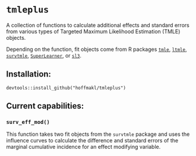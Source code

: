 # `tmleplus`

A collection of functions to calculate additional effects and standard errors from various types of Targeted Maximum Likelihood Estimation (TMLE) objects.

Depending on the function, fit objects come from R packages [`tmle`](https://cran.r-project.org/web/packages/tmle/tmle.pdf), [`ltmle`](https://cran.r-project.org/web/packages/ltmle/ltmle.pdf), [`survtmle`](https://cran.r-project.org/web/packages/survtmle/survtmle.pdf), [`SuperLearner`](https://cran.r-project.org/web/packages/SuperLearner/SuperLearner.pdf), or [`sl3`](https://github.com/tlverse/sl3).

## Installation:

```devtools::install_github("hoffmakl/tmleplus")```

## Current capabilities:

### `surv_eff_mod()`

This function takes two fit objects from the `survtmle` package and uses the influence curves to calculate the difference and standard errors of the marginal cumulative incidence for an effect modifying variable.


